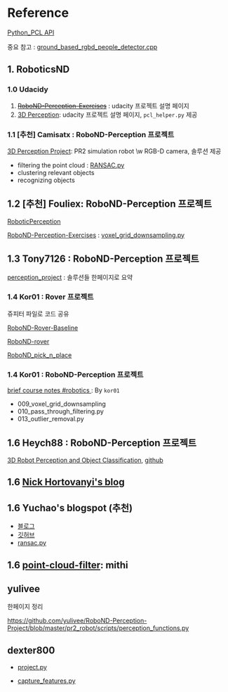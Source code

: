 # Reference 

[Python_PCL API](http://strawlab.github.io/python-pcl/)

중요 참고 : [ground_based_rgbd_people_detector.cpp](https://github.com/strawlab/python-pcl/blob/master/examples/official/Applications/ground_based_rgbd_people_detector.txt)


## 1. RoboticsND

### 1.0 Udacidy 

1. ~~[RoboND-Perception-Exercises](https://github.com/udacity/RoboND-Perception-Exercises)~~ : udacity 프로젝트 설명 페이지 
2. [3D Perception](https://github.com/udacity/RoboND-Perception-Project): udacity 프로젝트 설명 페이지, `pcl_helper.py` 제공


### 1.1 [추천] Camisatx : RoboND-Perception 프로젝트

[3D Perception Project](https://github.com/camisatx/RoboticsND/blob/master/projects/perception/README.md): PR2 simulation robot \w RGB-D camera, 솔루션 제공 
- filtering the point cloud : [RANSAC.py](https://github.com/camisatx/RoboticsND/blob/master/projects/perception/Exercise-1/RANSAC.py)
- clustering relevant objects 
- recognizing objects



## 1.2 [추천] Fouliex: RoboND-Perception 프로젝트

[RoboticPerception](https://github.com/fouliex/RoboticPerception)

[RoboND-Perception-Exercises](https://github.com/fouliex/RoboND-Perception-Exercises) : [voxel_grid_downsampling.py](https://github.com/fouliex/RoboND-Perception-Exercises/blob/master/Exercise-1/voxel_grid_downsampling.py)

## 1.3 Tony7126 : RoboND-Perception 프로젝트
 
[perception_project](https://github.com/tony7126/perception_project) : 솔루션들 한페이지로 요약


### 1.4 Kor01 : Rover 프로젝트 

쥬피터 파일로 코드 공유 
 
[RoboND-Rover-Baseline](https://github.com/kor01/RoboND-Rover-Baseline)

[RoboND-rover](https://github.com/kor01/RoboND-rover)
 
[RoboND_pick_n_place](https://github.com/kor01/RoboND_pick_n_place)

### 1.4 Kor01 : RoboND-Perception 프로젝트

[brief course notes #robotics ](https://gist.github.com/kor01/84b4c1c590583533811781a9209f243e): By `kor01`
- 009_voxel_grid_downsampling
- 010_pass_through_filtering.py
- 013_outlier_removal.py





## 1.6 Heych88 : RoboND-Perception 프로젝트


[3D Robot Perception and Object Classification](https://www.haidynmcleod.com/3d-robot-perception), [github](https://github.com/Heych88/udacity-robond-Perception)




## 1.6 [Nick Hortovanyi's blog](https://hortovanyi.wordpress.com/tag/robond/)

## 1.6 Yuchao's blogspot (추천)
- [블로그](http://www.yuchao.us/2017/09/robot-nd-a3-perception.html)
- [깃허브](https://github.com/jychstar/NanoDegreeProject/tree/master/RoboND/p3_perception)
- [ransac.py](https://github.com/jychstar/NanoDegreeProject/blob/master/RoboND/p3_perception/RANSAC.py)

## 1.6 [point-cloud-filter](https://github.com/mithi/point-cloud-filter): mithi




## yulivee

한페이지 정리 

https://github.com/yulivee/RoboND-Perception-Project/blob/master/pr2_robot/scripts/perception_functions.py

## dexter800

- [project.py](http://www.pythonexample.com/snippet/projectpy_dexter800_python)

- [capture_features.py](http://www.pythonexample.com/snippet/capture_featurespy_dexter800_python)

